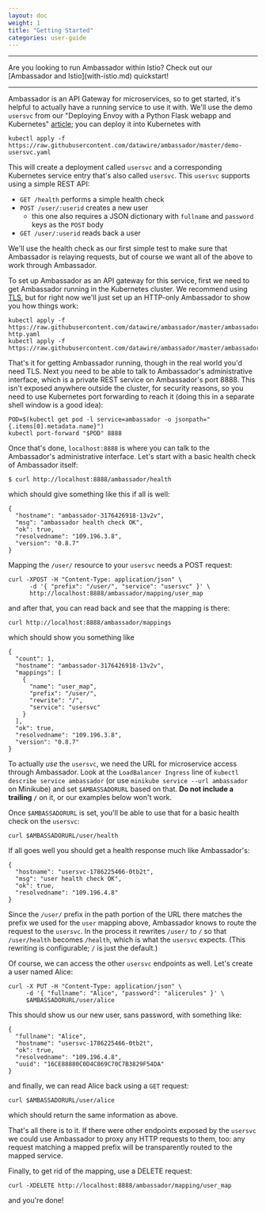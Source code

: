 ```yaml
---
layout: doc
weight: 1
title: "Getting Started"
categories: user-guide
---
```


<hr />
Are you looking to run Ambassador within Istio? Check out our [Ambassador and Istio](with-istio.md) quickstart!
<hr />

Ambassador is an API Gateway for microservices, so to get started, it's helpful to actually have a running service to use it with. We'll use the demo `usersvc` from our "Deploying Envoy with a Python Flask webapp and Kubernetes" [article](https://www.datawire.io/guide/traffic/envoy-flask-kubernetes/); you can deploy it into Kubernetes with

```
kubectl apply -f https://raw.githubusercontent.com/datawire/ambassador/master/demo-usersvc.yaml
```

This will create a deployment called `usersvc` and a corresponding Kubernetes service entry that's also called `usersvc`. This `usersvc` supports using a simple REST API:

* `GET /health` performs a simple health check
* `POST /user/:userid` creates a new user
   * this one also requires a JSON dictionary with `fullname` and `password` keys as the `POST` body
* `GET /user/:userid` reads back a user

We'll use the health check as our first simple test to make sure that Ambassador is relaying requests, but of course we want all of the above to work through Ambassador.

To set up Ambassador as an API gateway for this service, first we need to get Ambassador running in the Kubernetes cluster. We recommend using [TLS](running.md#TLS), but for right now we'll just set up an HTTP-only Ambassador to show you how things work:

```
kubectl apply -f https://raw.githubusercontent.com/datawire/ambassador/master/ambassador-http.yaml
kubectl apply -f https://raw.githubusercontent.com/datawire/ambassador/master/ambassador.yaml
```

That's it for getting Ambassador running, though in the real world you'd need TLS. Next you need to be able to talk to Ambassador's administrative interface, which is a private REST service on Ambassador's port 8888. This isn't exposed anywhere outside the cluster, for security reasons, so you need to use Kubernetes port forwarding to reach it (doing this in a separate shell window is a good idea):

```
POD=$(kubectl get pod -l service=ambassador -o jsonpath="{.items[0].metadata.name}")
kubectl port-forward "$POD" 8888
```

Once that's done, `localhost:8888` is where you can talk to the Ambassador's administrative interface. Let's start with a basic health check of Ambassador itself:

```
$ curl http://localhost:8888/ambassador/health
```

which should give something like this if all is well:

```
{
  "hostname": "ambassador-3176426918-13v2v",
  "msg": "ambassador health check OK",
  "ok": true,
  "resolvedname": "109.196.3.8",
  "version": "0.8.7"
}
```

Mapping the `/user/` resource to your `usersvc` needs a POST request:

```
curl -XPOST -H "Content-Type: application/json" \
      -d '{ "prefix": "/user/", "service": "usersvc" }' \
      http://localhost:8888/ambassador/mapping/user_map
```

and after that, you can read back and see that the mapping is there:

```
curl http://localhost:8888/ambassador/mappings
```

which should show you something like

```
{
  "count": 1,
  "hostname": "ambassador-3176426918-13v2v",
  "mappings": [
    {
      "name": "user_map",
      "prefix": "/user/",
      "rewrite": "/",
      "service": "usersvc"
    }
  ],
  "ok": true,
  "resolvedname": "109.196.3.8",
  "version": "0.8.7"
}
```

To actually _use_ the `usersvc`, we need the URL for microservice access through Ambassador. Look at the `LoadBalancer Ingress` line of `kubectl describe service ambassador` (or use `minikube service --url ambassador` on Minikube) and set `$AMBASSADORURL` based on that. **Do not include a trailing `/`** on it, or our examples below won't work.

Once `$AMBASSADORURL` is set, you'll be able to use that for a basic health check on the `usersvc`:

```
curl $AMBASSADORURL/user/health
```

If all goes well you should get a health response much like Ambassador's:

```
{
  "hostname": "usersvc-1786225466-0tb2t",
  "msg": "user health check OK",
  "ok": true,
  "resolvedname": "109.196.4.8"
}
```

Since the `/user/` prefix in the path portion of the URL there matches the prefix we used for the `user` mapping above, Ambassador knows to route the request to the `usersvc`. In the process it rewrites `/user/` to `/` so that `/user/health` becomes `/health`, which is what the `usersvc` expects. (This rewriting is configurable; `/` is just the default.)

Of course, we can access the other `usersvc` endpoints as well. Let's create a user named Alice:

```
curl -X PUT -H "Content-Type: application/json" \
     -d '{ "fullname": "Alice", "password": "alicerules" }' \
     $AMBASSADORURL/user/alice
```

This should show us our new user, sans password, with something like:

```
{
  "fullname": "Alice",
  "hostname": "usersvc-1786225466-0tb2t",
  "ok": true,
  "resolvedname": "109.196.4.8",
  "uuid": "16CE88880C0D4C869C70C7B3829F54DA"
}
```

and finally, we can read Alice back using a `GET` request:

```
curl $AMBASSADORURL/user/alice
```

which should return the same information as above.

That's all there is to it. If there were other endpoints exposed by the `usersvc` we could use Ambassador to proxy any HTTP requests to them, too: any request matching a mapped prefix will be transparently routed to the mapped service.

Finally, to get rid of the mapping, use a DELETE request:

```
curl -XDELETE http://localhost:8888/ambassador/mapping/user_map
```

and you're done!



